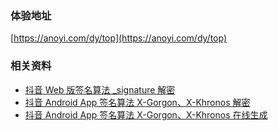 ### 体验地址

[https://anoyi.com/dy/top](https://anoyi.com/dy/top)


### 相关资料

- [抖音 Web 版签名算法 _signature 解密](https://www.jianshu.com/p/43c10df00be3)
- [抖音 Android App 签名算法 X-Gorgon、X-Khronos 解密](https://www.jianshu.com/p/4af7e10bd62e)
- [抖音 Android App 签名算法 X-Gorgon、X-Khronos 在线生成](https://cloud.anoyi.com)
